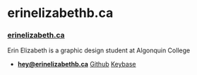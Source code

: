# erinelizabethb.ca

### [erinelizabeth.ca](https://erinelizbeth.ca)

Erin Elizabeth is a graphic design student at Algonquin College

- **[hey@erinelizabethb.ca](mailto:hey@erinelizabethb.ca)**
[Github](https://github.com/erinborgmeyer)
[Keybase](https://keybas.io/erinelizabeth)

